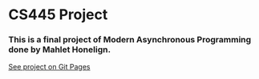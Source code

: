 # CS445 Project

### This is a final project of Modern Asynchronous Programming done by Mahlet Honelign.
[See project on Git Pages](https://amayah2021.github.io/cs445-project/)
